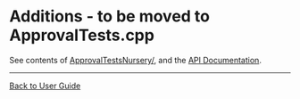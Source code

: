 <!--
GENERATED FILE - DO NOT EDIT
This file was generated by [MarkdownSnippets](https://github.com/SimonCropp/MarkdownSnippets).
Source File: /doc/mdsource/Additions.source.md
To change this file edit the source file and then execute ./run_markdown_templates.sh.
-->

<a id="top"></a>

# Additions - to be moved to ApprovalTests.cpp

<!-- toc -->
<!-- endToc -->

See contents of [ApprovalTestsNursery/](/ApprovalTestsNursery), and the [API Documentation](https://approvaltestscppnursery.readthedocs.io/en/latest/).

---

[Back to User Guide](/doc/README.md#top)
